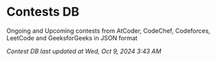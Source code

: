 # Contests DB

Ongoing and Upcoming contests from AtCoder, CodeChef, Codeforces, LeetCode and GeeksforGeeks in JSON format

*Contest DB last updated at Wed, Oct 9, 2024 3:43 AM*  
